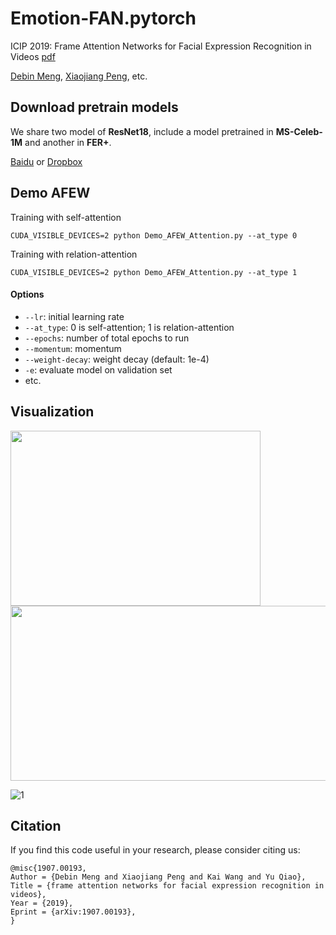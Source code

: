 # Emotion-FAN.pytorch
 ICIP 2019: Frame Attention Networks for Facial Expression Recognition in Videos  [pdf](https://arxiv.org/pdf/1907.00193.pdf)
 
 [Debin Meng](michaeldbmeng19@outlook.com), [Xiaojiang Peng](https://pengxj.github.io/), etc.
 
## Download pretrain models
We share two model of **ResNet18**, include a model pretrained in **MS-Celeb-1M** and another in **FER+**.

[Baidu](https://pan.baidu.com/s/1OgxPSSzUhaC9mPltIpp2pg) or [Dropbox](https://github.com/DebinMeng19-OpenSourceLibrary/Emotion-FAN/blob/master/README.md)


## Demo AFEW
Training with self-attention
```
CUDA_VISIBLE_DEVICES=2 python Demo_AFEW_Attention.py --at_type 0
```
Training with relation-attention
```
CUDA_VISIBLE_DEVICES=2 python Demo_AFEW_Attention.py --at_type 1
```
#### Options
* ``` --lr ```: initial learning rate
* ``` --at_type ```: 0 is self-attention; 1 is relation-attention
* ``` --epochs ```: number of total epochs to run
* ``` --momentum ```: momentum
* ``` --weight-decay ```: weight decay (default: 1e-4)
* ``` -e ```: evaluate model on validation set
* etc.

## Visualization
<img width="400" height="280" src="https://github.com/DebinMeng19-OpenSourceLibrary/Emotion-FAN/blob/master/visualization1.png"/><img width="520" height="280" src="https://github.com/DebinMeng19-OpenSourceLibrary/Emotion-FAN/blob/master/visualization2.png"/>

![1](https://github.com/DebinMeng19-OpenSourceLibrary/Emotion-FAN/blob/master/visualization1.png?imageMogr2/thumbnail/!5p)

## Citation
If you find this code useful in your research, please consider citing us:
```
@misc{1907.00193,
Author = {Debin Meng and Xiaojiang Peng and Kai Wang and Yu Qiao},
Title = {frame attention networks for facial expression recognition in videos},
Year = {2019},
Eprint = {arXiv:1907.00193},
}
```
